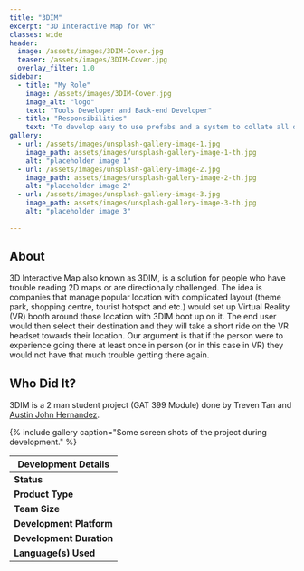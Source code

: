 ```yaml
---
title: "3DIM"
excerpt: "3D Interactive Map for VR"
classes: wide
header:
  image: /assets/images/3DIM-Cover.jpg
  teaser: /assets/images/3DIM-Cover.jpg
  overlay_filter: 1.0
sidebar:
  - title: "My Role"
    image: /assets/images/3DIM-Cover.jpg
    image_alt: "logo"
    text: "Tools Developer and Back-end Developer"
  - title: "Responsibilities"
    text: "To develop easy to use prefabs and a system to collate all data, and present them in a intuitive User Interface"
gallery:
  - url: /assets/images/unsplash-gallery-image-1.jpg
    image_path: assets/images/unsplash-gallery-image-1-th.jpg
    alt: "placeholder image 1"
  - url: /assets/images/unsplash-gallery-image-2.jpg
    image_path: assets/images/unsplash-gallery-image-2-th.jpg
    alt: "placeholder image 2"
  - url: /assets/images/unsplash-gallery-image-3.jpg
    image_path: assets/images/unsplash-gallery-image-3-th.jpg
    alt: "placeholder image 3"
    
---
```


## **About**

3D Interactive Map also known as 3DIM, is a solution for people who have trouble reading 2D maps or are directionally challenged. The idea is companies that manage popular location with complicated layout (theme park, shopping centre, tourist hotspot and etc.) would set up Virtual Reality (VR) booth around those location with 3DIM boot up on it. The end user would then select their destination and they will take a short ride on the VR headset towards their location. Our argument is that if the person were to experience going there at least once in person (or in this case in VR) they would not have that much trouble getting there again.

## **Who Did It?**
3DIM is a 2 man student project (GAT 399 Module) done by Treven Tan and [Austin John Hernandez](https://austinjrh.wixsite.com/portfolio).

{% include gallery caption="Some screen shots of the project during development." %}

|**Development Details**                            |
|---------------------------------------------------|
|**Status**                 |Ongoing                |
|**Product Type**           |Real World Solution    |
|**Team Size**              |2                      |
|**Development Platform**   |Unity                  |
|**Development Duration**   |2 Months (As of now)   |
|**Language(s) Used**       |C#                     |
